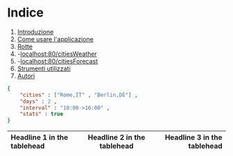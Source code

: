 # Indice
1. [Introduzione](#introduzione)
2. [Come usare l'applicazione](#come-usare-l'applicazione)
3. [Rotte](#rotte)
4. -[localhost:80/citiesWeather](#citiesWeather)
5. -[localhost:80/citiesForecast](#citiesForecast)
6. [Strumenti utilizzati](#strumenti-utilizzati)
7. [Autori](#autori)

```json
{
    "cities" : ["Rome,IT" , "Berlin,DE"] ,
    "days" : 2 ,   
    "interval" : "10:00->16:00" ,
    "stats" : true
}
```
| Headline 1 in the tablehead | Headline 2 in the tablehead | Headline 3 in the tablehead |
|:--------------|:-------------:|--------------:|
